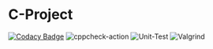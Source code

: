 # C-Project

[![Codacy Badge](https://api.codacy.com/project/badge/Grade/b9fb9ed8a4be4f8f8b164ee38bc873ac)](https://app.codacy.com/gh/99002659/C-Project?utm_source=github.com&utm_medium=referral&utm_content=99002659/C-Project&utm_campaign=Badge_Grade)  ![cppcheck-action](https://github.com/99002659/C-Project/workflows/cppcheck-action/badge.svg?branch=main) ![Unit-Test](https://github.com/99002659/C-Project/workflows/Unit-Test/badge.svg) ![Valgrind](https://github.com/99002659/C-Project/workflows/Valgrind/badge.svg?branch=main)
